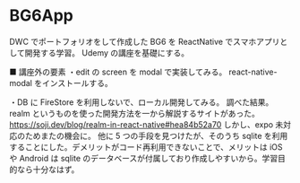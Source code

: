 # BG6App

DWC でポートフォリオをして作成した BG6 を ReactNative でスマホアプリとして開発する学習。
Udemy の講座を基礎にする。

■ 講座外の要素
・edit の screen を modal で実装してみる。
react-native-modal をインストールする。

・DB に FireStore を利用しないで、ローカル開発してみる。
調べた結果。realm というものを使った開発方法を一から解説するサイトがあった。
https://soji.dev/blog/realm-in-react-native#hea84b52a70
しかし、expo 未対応のためまたの機会に。
他に 5 つの手段を見つけたが、そのうち sqlite を利用することにした。デメリットがコード再利用できないことで、メリットは iOS や Android は sqlite のデータベースが付属しており作成しやすいから。学習目的なら十分なはず。
